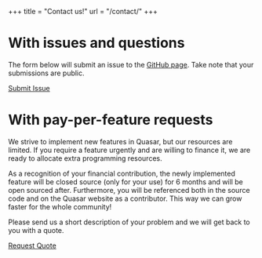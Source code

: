 +++
title = "Contact us!"
url = "/contact/"
+++


With issues and questions
=========================

The form below will submit an issue to the [GitHub page](https://github.com/quasars/quasar.codes/issues).
Take note that your submissions are public.

<a class="f6 no-underline grow dib v-mid bg-qred white-80 ba ph3 pv2 mb3 br2"
href="https://gitreports.com/issue/Quasars/quasar.codes">Submit Issue</a>


With pay-per-feature requests
=============================

We strive to implement new features in Quasar, but our resources are limited. If you
require a feature urgently and are willing to finance it, we are ready to allocate extra
programming resources. 

As a recognition of your financial contribution, the newly implemented feature will 
be closed source (only for your use) for 6 months and will be open sourced after. Furthermore,
you will be referenced both in the source code and on the Quasar website as a contributor.
This way we can grow faster for the whole community!

Please send us a short description of your problem and we will get back to you with a quote.

<a class="f6 no-underline grow dib v-mid bg-qred white-80 ba ph3 pv2 mb3 br2"
href="/contact-private/">Request Quote</a>

